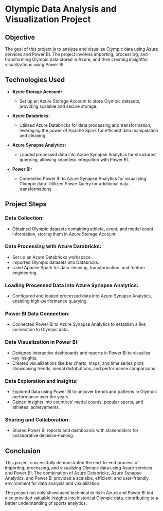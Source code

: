 # Olympic Data Analysis and Visualization Project

## Objective
The goal of this project is to analyze and visualize Olympic data using Azure services and Power BI. The project involves importing, processing, and transforming Olympic data stored in Azure, and then creating insightful visualizations using Power BI.

## Technologies Used
- **Azure Storage Account:**
  - Set up an Azure Storage Account to store Olympic datasets, providing scalable and secure storage.

- **Azure Databricks:**
  - Utilized Azure Databricks for data processing and transformation, leveraging the power of Apache Spark for efficient data manipulation and cleaning.

- **Azure Synapse Analytics:**
  - Loaded processed data into Azure Synapse Analytics for structured querying, allowing seamless integration with Power BI.

- **Power BI:**
  - Connected Power BI to Azure Synapse Analytics for visualizing Olympic data. Utilized Power Query for additional data transformations.

## Project Steps
### Data Collection:
- Obtained Olympic datasets containing athlete, event, and medal count information, storing them in Azure Storage Account.

### Data Processing with Azure Databricks:
- Set up an Azure Databricks workspace.
- Imported Olympic datasets into Databricks.
- Used Apache Spark for data cleaning, transformation, and feature engineering.

### Loading Processed Data into Azure Synapse Analytics:
- Configured and loaded processed data into Azure Synapse Analytics, enabling high-performance querying.

### Power BI Data Connection:
- Connected Power BI to Azure Synapse Analytics to establish a live connection to Olympic data.

### Data Visualization in Power BI:
- Designed interactive dashboards and reports in Power BI to visualize key insights.
- Created visualizations like bar charts, maps, and time series plots showcasing trends, medal distributions, and performance comparisons.

### Data Exploration and Insights:
- Explored data using Power BI to uncover trends and patterns in Olympic performance over the years.
- Gained insights into countries' medal counts, popular sports, and athletes' achievements.

### Sharing and Collaboration:
- Shared Power BI reports and dashboards with stakeholders for collaborative decision-making.

## Conclusion
This project successfully demonstrated the end-to-end process of importing, processing, and visualizing Olympic data using Azure services and Power BI. The combination of Azure Databricks, Azure Synapse Analytics, and Power BI provided a scalable, efficient, and user-friendly environment for data analysis and visualization.

The project not only showcased technical skills in Azure and Power BI but also provided valuable insights into historical Olympic data, contributing to a better understanding of sports analytics.
